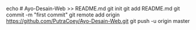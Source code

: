 echo # Ayo-Desain-Web >> README.md
git init
git add README.md
git commit -m "first commit"
git remote add origin https://github.com/PutraCoey/Ayo-Desain-Web.git
git push -u origin master
